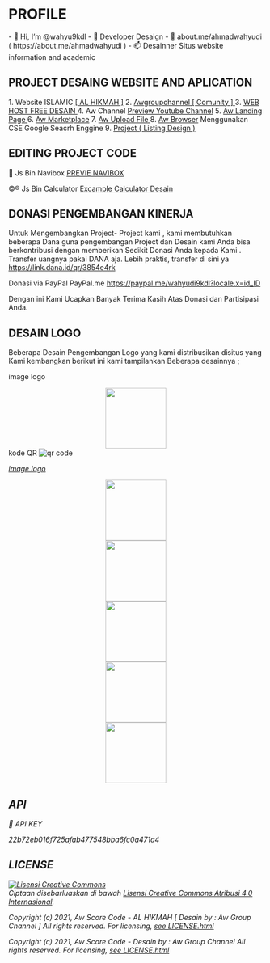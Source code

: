 <h1>PROFILE</h1>
- 👋 Hi, I’m @wahyu9kdl
- 👀 Developer Desaign 
- 🌱 about.me/ahmadwahyudi ( https://about.me/ahmadwahyudi )
- 📫 Desainner Situs website information and academic

<h2>PROJECT DESAING WEBSITE AND APLICATION </h2>
1. Website ISLAMIC <a href="https://kata-h.blogspot.com/">[ AL HIKMAH ]</a>
2. <a href="https://awsos.blogspot.com/">Awgroupchannel [ Comunity ] </a>
3. <a href="https://awprojectphp.000webhostapp.com/DESAIN.html">WEB HOST FREE DESAIN </a>
4. Aw Channel <a href="https://youtube.com/channel/UC7CRa3nkxakAZx_aRsMwRyA">Preview Youtube Channel</a>
5. <a href="https://jali.me/Profesional">Aw Landing Page </a>
6. <a href="https://inpage.es/UOAg">Aw Marketplace</a>
7. <a href="https://sfile.mobi/inv.php?id=358103">Aw Upload File </a>
8. <a href="https://cse.google.co.id/cse?cx=4a26c594511b8cd0c#gsc.tab=0">Aw Browser</a> Menggunakan CSE Google Seacrh Enggine
9. <a href="https://awprojectphp.000webhostapp.com/ALHIKMAH/project.html">Project ( Listing Design )</a>

<h2> EDITING PROJECT CODE </h2>

🔄  Js Bin  Navibox
    <a href="https://jsbin.com/tejuxic/">PREVIE NAVIBOX</a>

©️®️ Js Bin Calculator
<a href="https://jsbin.com/soqasos/edit?output">Excample Calculator Desain</a>

<h2> DONASI PENGEMBANGAN KINERJA </h2>

Untuk Mengembangkan Project- Project kami , kami membutuhkan beberapa Dana guna pengembangan Project dan Desain kami 
Anda bisa berkontribusi dengan memberikan Sedikit Donasi Anda kepada Kami .
Transfer uangnya pakai DANA aja. Lebih praktis, transfer di sini ya 
https://link.dana.id/qr/3854e4rk

Donasi via PayPal PayPal.me https://paypal.me/wahyudi9kdl?locale.x=id_ID

Dengan ini Kami Ucapkan Banyak Terima Kasih Atas Donasi dan Partisipasi Anda.

<h2> DESAIN LOGO </h2>

Beberapa Desain Pengembangan Logo yang kami distribusikan disitus yang Kami kembangkan berikut ini kami tampilankan Beberapa desainnya ; 

image logo
<div class="separator" style="clear: both; text-align: center;"><a href="https://kata-h.blogspot.com/?m=1" rel="nofollow" style="margin-left: 0em; margin-right: 0em;" target="_blank"><img border="0" data-original-height="320" data-original-width="320" height="120" src="https://1.bp.blogspot.com/-0q6-TbiYLEY/YJfgoXvTrKI/AAAAAAAAC6I/-w32v-7i95UqW5zCapKDpOTrGUQ6IyT4ACLcBGAsYHQ/s600/ALHIKMAH.png" /></a></div>
kode QR
<img src='https://chart.googleapis.com/chart?cht=qr&chl=https%3A%2F%2Fwww.example.com&chs=180x180&choe=UTF-8&chld=L|2' rel='nofollow' alt='qr code'><a href='https://kata-h.blogspot.com/?m=1
            ' border='0' style='cursor:default'  rel='nofollow'><i
/a>

image logo
<div class="separator" style="clear: both; text-align: center;"><a href="https://awsos.blogspot.com/?m=1" rel="nofollow" style="margin-left: 0em; margin-right: 0em;" target="_blank"><img border="0" data-original-height="320" data-original-width="320" height="120" src="https://1.bp.blogspot.com/-87W9WYzeN_s/YJwW3DhoTRI/AAAAAAAAC_Q/8ujU2mYoWNQwhZYeMCC-85_PKy1madm1wCLcBGAsYHQ/s600/logo5_12_23446.png" /></a></div>
<div class="separator" style="clear: both; text-align: center;"><a href="https://awsos.blogspot.com/?m=1" rel="nofollow" style="margin-left: 0em; margin-right: 0em;" target="_blank"><img border="0" data-original-height="320" data-original-width="320" height="120" src="https://1.bp.blogspot.com/-upfmYrm1Mj4/YJwW25sg0iI/AAAAAAAAC_M/CiiI6q0OTrs2AzY3m9L4DH5jb2KJZh_lgCLcBGAsYHQ/s600/logo5_12_211956.png" /></a></div>
<div class="separator" style="clear: both; text-align: center;"><a href="https://awsos.blogspot.com/?m=1" rel="nofollow" style="margin-left: 0em; margin-right: 0em;" target="_blank"><img border="0" data-original-height="320" data-original-width="320" height="120" src="https://1.bp.blogspot.com/-sWIwHRakTtM/YJphXjeyoFI/AAAAAAAAC9c/7tr08-Mf_8syRDW4lL0QNpBVD1w74w-hACLcBGAsYHQ/s600/logo5_11_15302.png" /></a></div><div class="separator" style="clear: both; text-align: center;"><a href="https://awsos.blogspot.com/" rel="nofollow" style="margin-left: 0em; margin-right: 0em;" target="_blank"><img border="0" data-original-height="320" data-original-width="320" height="120" src="https://1.bp.blogspot.com/-ADRZxCrxY-0/YJwW2YI3YUI/AAAAAAAAC_I/kMHHD0TrjcwF5gj39XydhrVoV8GlO699QCLcBGAsYHQ/s600/logo5_12_21180.png" /></a></div>
<div class="separator" style="clear: both; text-align: center;"><a href="https://awsos.blogspot.com/" rel="nofollow" style="margin-left: 0em; margin-right: 0em;" target="_blank"><img border="0" data-original-height="320" data-original-width="320" height="120" src="https://1.bp.blogspot.com/-cegMld0-fmQ/YJphUmavRNI/AAAAAAAAC84/bz0j_43CQUcTzJ2Ob4MQYXVYUz9_iPtSACLcBGAsYHQ/s600/logo5_11_03230.png" /></a></div>

<h2> API </h2>
🔗 API KEY

22b72eb016f725afab477548bba6fc0a471a4

<h2> LICENSE </h2>

<!---
wahyu9kdl/wahyu9kdl is a ✨ special ✨ repository because its `README.md` (this file) appears on your GitHub profile.
You can click the Preview link to take a look at your changes.
---><a rel="license" href="http://creativecommons.org/licenses/by/4.0/"><img alt="Lisensi Creative Commons" style="border-width:0" src="https://i.creativecommons.org/l/by/4.0/88x31.png" /></a><br />Ciptaan disebarluaskan di bawah <a rel="license" href="http://creativecommons.org/licenses/by/4.0/">Lisensi Creative Commons Atribusi 4.0 Internasional</a>.
Copyright (c) 2021, Aw Score Code - AL HIKMAH [ Desain by : Aw Group Channel ] All rights reserved.
For licensing, <a rel="license" href="https://www.alhikmah.my.id/p/license.html">see LICENSE.html</a>

Copyright (c) 2021, Aw Score Code - Desain by : Aw Group Channel All rights reserved.
For licensing, <a rel="license" href="https://www.awgroupchannel.my.id/p/license.html">see LICENSE.html</a>
<!--
Copyright (c) 2021, Aw Score Code - AL HIKMAH [ Desain by : Aw Group Channel ] All rights reserved.
For licensing, see LICENSE.html or https://kata-h.blogspot.com/p/license.html-->
<!--
Copyright (c) 2021, Aw Score Code - Desain by : Aw Group Channel All rights reserved.
For licensing, see LICENSE.html or https://www.awgroupchannel.my.id/p/license.html
-->
